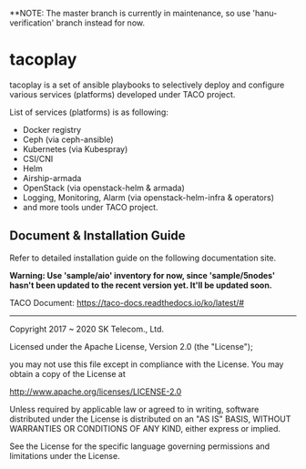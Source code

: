 **NOTE: The master branch is currently in maintenance, so use 'hanu-verification' branch instead for now.


# tacoplay 

tacoplay is a set of ansible playbooks to selectively deploy and configure various services (platforms) developed under TACO project. 

List of services (platforms) is as following: 

* Docker registry
* Ceph (via ceph-ansible) 
* Kubernetes (via Kubespray)
* CSI/CNI
* Helm 
* Airship-armada
* OpenStack (via openstack-helm & armada) 
* Logging, Monitoring, Alarm (via openstack-helm-infra & operators)
* and more tools under TACO project. 

## Document & Installation Guide  
Refer to detailed installation guide on the following documentation site.

**Warning: Use 'sample/aio' inventory for now, since 'sample/5nodes' hasn't been updated to the recent version yet. It'll be updated soon.**

TACO Document: https://taco-docs.readthedocs.io/ko/latest/#




---
Copyright 2017 ~ 2020 SK Telecom., Ltd. 

Licensed under the Apache License, Version 2.0 (the "License");

   you may not use this file except in compliance with the License.
   You may obtain a copy of the License at

   http://www.apache.org/licenses/LICENSE-2.0

Unless required by applicable law or agreed to in writing, software distributed under the License is distributed on an "AS IS" BASIS, WITHOUT WARRANTIES OR CONDITIONS OF ANY KIND, either express or implied. 

See the License for the specific language governing permissions and limitations under the License.
